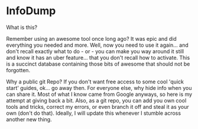 # InfoDump 

What is this?

Remember using an awesome tool once long ago? It was epic and did everything you needed and more. Well, now you need to use it
again... and don't recall exactly what to do - or - you can make you way around it still and know it has an uber feature... that
you don't recall how to activate.
This is a succinct database containing those bits of awesome that should not be forgotten.

Why a public git Repo?
If you don't want free access to some cool 'quick start' guides, ok... go away then. For everyone else, why hide info when you can
share it. Most of what I know came from Google anyways, so here is my attempt at giving back a bit. Also, as a git repo, you can
add you own cool tools and tricks, correct my errors, or even branch it off and steal it as your own (don't do that). Ideally, I will
update this whenever I stumble across another new thing.